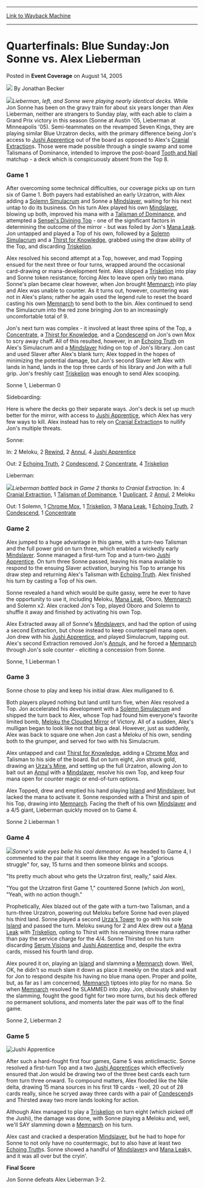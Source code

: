 
---
[Link to Wayback Machine](https://web.archive.org/web/20211019190610/https://magic.wizards.com/en/articles/archive/event-coverage/quarterfinals-blue-sundayjon-sonne-vs-alex-lieberman-2005-08-14)

[_metadata_:author]:- "Jonathan Becker"
[_metadata_:description]:- "Lieberman, left, and Sonne were playing nearly identical decks. While Jon Sonne has been on the gravy train for about six years longer than Alex Lieberman, neither are strangers to Sunday play, with each able to claim a Grand Prix victory in this season (Sonne at Austin '05, Lieberman at Minneapolis '05). Semi-teammates on the revamped Seven Kings, they are playing similar"
[_metadata_:generator]:- "Drupal 7 (http://drupal.org)"
[_metadata_:node]:- "585831"
[_metadata_:publish_date]:- "2005-08-14"
[_metadata_:source]:- "div-main-content"
[_metadata_:title]:- "Quarterfinals: Blue Sunday:Jon Sonne vs. Alex Lieberman"
[_metadata_:wayback_capture_timestamp]:- "2021-10-19 19:06:10"
[_metadata_:wayback_raw_url]:- "https://web.archive.org/web/20211019190610id_/https://magic.wizards.com/en/articles/archive/event-coverage/quarterfinals-blue-sundayjon-sonne-vs-alex-lieberman-2005-08-14"
[_metadata_:wayback_url]:- "https://magic.wizards.com/en/articles/archive/event-coverage/quarterfinals-blue-sundayjon-sonne-vs-alex-lieberman-2005-08-14"
---


Quarterfinals: Blue Sunday:Jon Sonne vs. Alex Lieberman
=======================================================



 Posted in **Event Coverage**
 on August 14, 2005 






![](https://media.magic.wizards.com/styles/auth_small/public/generic-avatar-150_122.png)
By Jonathan Becker












![](https://media.magic.wizards.com/image_legacy_migration/sideboard/images/usnat05/qf_liebermansonne.jpg)*Lieberman, left, and Sonne were playing nearly identical decks.*
While Jon Sonne has been on the gravy train for about six years longer than Alex Lieberman, neither are strangers to Sunday play, with each able to claim a Grand Prix victory in this season (Sonne at Austin '05, Lieberman at Minneapolis '05). Semi-teammates on the revamped Seven Kings, they are playing similar Blue Urzatron decks, with the primary difference being Jon's access to [Jushi Apprentice](https://gatherer.wizards.com/Pages/Card/Details.aspx?name=Jushi+Apprentice) out of the board as opposed to Alex's [Cranial Extraction](https://gatherer.wizards.com/Pages/Card/Details.aspx?name=Cranial+Extraction)s. Those were made possible through a single swamp and some Talismans of Dominance, intended to improve the post-board [Tooth and Nail](https://gatherer.wizards.com/Pages/Card/Details.aspx?name=Tooth+and+Nail) matchup - a deck which is conspicuously absent from the Top 8.


### Game 1


After overcoming some technical difficulties, our coverage picks up on turn six of Game 1. Both payers had established an early Urzatron, with Alex adding a [Solemn Simulacrum](https://gatherer.wizards.com/Pages/Card/Details.aspx?name=Solemn+Simulacrum) and Sonne a [Mindslaver](https://gatherer.wizards.com/Pages/Card/Details.aspx?name=Mindslaver), waiting for his next untap to do its business. On his turn Alex played his own [Mindslaver](https://gatherer.wizards.com/Pages/Card/Details.aspx?name=Mindslaver), blowing up both, improved his mana with a [Talisman of Dominance](https://gatherer.wizards.com/Pages/Card/Details.aspx?name=Talisman+of+Dominance), and attempted a [Sensei's Divining Top](https://gatherer.wizards.com/Pages/Card/Details.aspx?name=Sensei%27s+Divining+Top) - one of the significant factors in determining the outcome of the mirror - but was foiled by Jon's [Mana Leak](https://gatherer.wizards.com/Pages/Card/Details.aspx?name=Mana+Leak). Jon untapped and played a Top of his own, followed by a [Solemn Simulacrum](https://gatherer.wizards.com/Pages/Card/Details.aspx?name=Solemn+Simulacrum) and a [Thirst for Knowledge](https://gatherer.wizards.com/Pages/Card/Details.aspx?name=Thirst+for+Knowledge), grabbed using the draw ability of the Top, and discarding [Triskelion](https://gatherer.wizards.com/Pages/Card/Details.aspx?name=Triskelion).


Alex resolved his second attempt at a Top, however, and mad Topping ensued for the next three or four turns, wrapped around the occasional card-drawing or mana-development feint. Alex slipped a [Triskelion](https://gatherer.wizards.com/Pages/Card/Details.aspx?name=Triskelion) into play and Sonne token resistance; forcing Alex to leave open only two mana. Sonne's plan became clear however, when Jon brought [Memnarch](https://gatherer.wizards.com/Pages/Card/Details.aspx?name=Memnarch) into play and Alex was unable to counter. As it turns out, however, countering was not in Alex's plans; rather he again used the legend rule to reset the board casting his own [Memnarch](https://gatherer.wizards.com/Pages/Card/Details.aspx?name=Memnarch) to send both to the bin. Alex continued to send the Simulacrum into the red zone bringing Jon to an increasingly uncomfortable total of 9.


Jon's next turn was complex - it involved at least three spins of the Top, a [Concentrate](https://gatherer.wizards.com/Pages/Card/Details.aspx?name=Concentrate), a [Thirst for Knowledge](https://gatherer.wizards.com/Pages/Card/Details.aspx?name=Thirst+for+Knowledge), and a [Condescend](https://gatherer.wizards.com/Pages/Card/Details.aspx?name=Condescend) on Jon's own Mox to scry away chaff. All of this resulted, however, in an [Echoing Truth](https://gatherer.wizards.com/Pages/Card/Details.aspx?name=Echoing+Truth) on Alex's Simulacrum and a [Mindslaver](https://gatherer.wizards.com/Pages/Card/Details.aspx?name=Mindslaver) hiding on top of Jon's library. Jon cast and used Slaver after Alex's blank turn; Alex topped in the hopes of minimizing the potential damage, but Jon's second Slaver left Alex with lands in hand, lands in the top three cards of his library and Jon with a full grip. Jon's freshly cast [Triskelion](https://gatherer.wizards.com/Pages/Card/Details.aspx?name=Triskelion) was enough to send Alex scooping.


Sonne 1, Lieberman 0


Sideboarding:


Here is where the decks go their separate ways. Jon's deck is set up much better for the mirror, with access to [Jushi Apprentice](https://gatherer.wizards.com/Pages/Card/Details.aspx?name=Jushi+Apprentice), which Alex has very few ways to kill. Alex instead has to rely on [Cranial Extraction](https://gatherer.wizards.com/Pages/Card/Details.aspx?name=Cranial+Extraction)s to nullify Jon's multiple threats.


Sonne:


In: 2 Meloku, 2 [Rewind](https://gatherer.wizards.com/Pages/Card/Details.aspx?name=Rewind), 2 [Annul](https://gatherer.wizards.com/Pages/Card/Details.aspx?name=Annul), 4 [Jushi Apprentice](https://gatherer.wizards.com/Pages/Card/Details.aspx?name=Jushi+Apprentice)  

Out: 2 [Echoing Truth](https://gatherer.wizards.com/Pages/Card/Details.aspx?name=Echoing+Truth), 2 [Condescend](https://gatherer.wizards.com/Pages/Card/Details.aspx?name=Condescend), 2 [Concentrate](https://gatherer.wizards.com/Pages/Card/Details.aspx?name=Concentrate), 4 [Triskelion](https://gatherer.wizards.com/Pages/Card/Details.aspx?name=Triskelion)


Lieberman:


![](https://media.magic.wizards.com/image_legacy_migration/sideboard/images/usnat05/lieberman2.jpg)*Lieberman battled back in Game 2 thanks to Cranial Extraction.*
In: 4 [Cranial Extraction](https://gatherer.wizards.com/Pages/Card/Details.aspx?name=Cranial+Extraction), 1 [Talisman of Dominance](https://gatherer.wizards.com/Pages/Card/Details.aspx?name=Talisman+of+Dominance), 1 [Duplicant](https://gatherer.wizards.com/Pages/Card/Details.aspx?name=Duplicant), 2 [Annul](https://gatherer.wizards.com/Pages/Card/Details.aspx?name=Annul), 2 Meloku  

Out: 1 Solemn, 1 [Chrome Mox](https://gatherer.wizards.com/Pages/Card/Details.aspx?name=Chrome+Mox), 1 [Triskelion](https://gatherer.wizards.com/Pages/Card/Details.aspx?name=Triskelion), 3 [Mana Leak](https://gatherer.wizards.com/Pages/Card/Details.aspx?name=Mana+Leak), 1 [Echoing Truth](https://gatherer.wizards.com/Pages/Card/Details.aspx?name=Echoing+Truth), 2 [Condescend](https://gatherer.wizards.com/Pages/Card/Details.aspx?name=Condescend), 1 [Concentrate](https://gatherer.wizards.com/Pages/Card/Details.aspx?name=Concentrate)


### Game 2


Alex jumped to a huge advantage in this game, with a turn-two Talisman and the full power grid on turn three, which enabled a wickedly early [Mindslaver](https://gatherer.wizards.com/Pages/Card/Details.aspx?name=Mindslaver). Sonne managed a first-turn Top and a turn-two [Jushi Apprentice](https://gatherer.wizards.com/Pages/Card/Details.aspx?name=Jushi+Apprentice). On turn three Sonne passed, leaving his mana available to respond to the ensuing Slaver activation, burying his Top to arrange his draw step and returning Alex's Talisman with [Echoing Truth](https://gatherer.wizards.com/Pages/Card/Details.aspx?name=Echoing+Truth). Alex finished his turn by casting a Top of his own.


Sonne revealed a hand which would be quite gassy, were he ever to have the opportunity to use it, including Meloku, [Mana Leak](https://gatherer.wizards.com/Pages/Card/Details.aspx?name=Mana+Leak), Oboro, [Memnarch](https://gatherer.wizards.com/Pages/Card/Details.aspx?name=Memnarch) and Solemn x2. Alex cracked Jon's Top, played Oboro and Solemn to shuffle it away and finished by activating his own Top.


Alex Extracted away all of Sonne's [Mindslaver](https://gatherer.wizards.com/Pages/Card/Details.aspx?name=Mindslaver)s, and had the option of using a second Extraction, but chose instead to keep counterspell mana open. Jon drew with his [Jushi Apprentice](https://gatherer.wizards.com/Pages/Card/Details.aspx?name=Jushi+Apprentice), and played Simulacrum, tapping out. Alex's second Extraction removed Jon's [Annul](https://gatherer.wizards.com/Pages/Card/Details.aspx?name=Annul)s, and he forced a [Memnarch](https://gatherer.wizards.com/Pages/Card/Details.aspx?name=Memnarch) through Jon's sole counter - eliciting a concession from Sonne.


Sonne, 1 Lieberman 1


### Game 3


Sonne chose to play and keep his initial draw. Alex mulliganed to 6.


Both players played nothing but land until turn five, when Alex resolved a Top. Jon accelerated his development with a [Solemn Simulacrum](https://gatherer.wizards.com/Pages/Card/Details.aspx?name=Solemn+Simulacrum) and shipped the turn back to Alex, whose Top had found him everyone's favorite limited bomb, [Meloku the Clouded Mirror](https://gatherer.wizards.com/Pages/Card/Details.aspx?name=Meloku+the+Clouded+Mirror) of Victory. All of a sudden, Alex's mulligan began to look like not that big a deal. However, just as suddenly, Alex was back to square one when Jon cast a Meloku of his own, sending both to the grumper, and served for two with his Simulacrum.


Alex untapped and cast [Thirst for Knowledge](https://gatherer.wizards.com/Pages/Card/Details.aspx?name=Thirst+for+Knowledge), adding a [Chrome Mox](https://gatherer.wizards.com/Pages/Card/Details.aspx?name=Chrome+Mox) and Talisman to his side of the board. But on turn eight, Jon struck gold, drawing an [Urza's Mine](https://gatherer.wizards.com/Pages/Card/Details.aspx?name=Urza%27s+Mine), and setting up the full Urzatron, allowing Jon to bait out an [Annul](https://gatherer.wizards.com/Pages/Card/Details.aspx?name=Annul) with a [Mindslaver](https://gatherer.wizards.com/Pages/Card/Details.aspx?name=Mindslaver), resolve his own Top, and keep four mana open for counter magic or end-of-turn options.


Alex Topped, drew and emptied his hand playing [Island](https://gatherer.wizards.com/Pages/Card/Details.aspx?name=Island) and [Mindslaver](https://gatherer.wizards.com/Pages/Card/Details.aspx?name=Mindslaver), but lacked the mana to activate it. Sonne responded with a Thirst and spin of his Top, drawing into [Memnarch](https://gatherer.wizards.com/Pages/Card/Details.aspx?name=Memnarch). Facing the theft of his own [Mindslaver](https://gatherer.wizards.com/Pages/Card/Details.aspx?name=Mindslaver) and a 4/5 giant, Lieberman quickly moved on to Game 4.


Sonne 2 Lieberman 1


### Game 4


![](https://media.magic.wizards.com/image_legacy_migration/sideboard/images/usnat05/qf_sonne2.jpg)*Sonne's wide eyes belie his cool demeanor.*
As we headed to Game 4, I commented to the pair that it seems like they engage in a "glorious struggle" for, say, 15 turns and then someone blinks and scoops.


"Its pretty much about who gets the Urzatron first, really," said Alex.


"You got the Urzatron first Game 1," countered Sonne (which Jon won), "Yeah, with no action though."


Prophetically, Alex blazed out of the gate with a turn-two Talisman, and a turn-three Urzatron, powering out Meloku before Sonne had even played his third land. Sonne played a second [Urza's Tower](https://gatherer.wizards.com/Pages/Card/Details.aspx?name=Urza%27s+Tower) to go with his sole [Island](https://gatherer.wizards.com/Pages/Card/Details.aspx?name=Island) and passed the turn. Meloku swung for 2 and Alex drew out a [Mana Leak](https://gatherer.wizards.com/Pages/Card/Details.aspx?name=Mana+Leak) with [Triskelion](https://gatherer.wizards.com/Pages/Card/Details.aspx?name=Triskelion), opting to Thirst with his remaining three mana rather than pay the service charge for the 4/4. Sonne Thirsted on his turn discarding [Serum Visions](https://gatherer.wizards.com/Pages/Card/Details.aspx?name=Serum+Visions) and [Jushi Apprentice](https://gatherer.wizards.com/Pages/Card/Details.aspx?name=Jushi+Apprentice) and, despite the extra cards, missed his fourth land drop.


Alex poured it on, playing an [Island](https://gatherer.wizards.com/Pages/Card/Details.aspx?name=Island) and slamming a [Memnarch](https://gatherer.wizards.com/Pages/Card/Details.aspx?name=Memnarch) down. Well, OK, he didn't so much slam it down as place it meekly on the stack and wait for Jon to respond despite his having no blue mana open. Proper and polite, but, as far as I am concerned, [Memnarch](https://gatherer.wizards.com/Pages/Card/Details.aspx?name=Memnarch) tiptoes into play for no mana. So when [Memnarch](https://gatherer.wizards.com/Pages/Card/Details.aspx?name=Memnarch) resolved he SLAMMED into play. Jon, obviously shaken by the slamming, fought the good fight for two more turns, but his deck offered no permanent solutions, and moments later the pair was off to the final game.


Sonne 2, Lieberman 2


### Game 5



![Jushi Apprentice](http://gatherer.wizards.com/Handlers/Image.ashx?type=card&name=Jushi+Apprentice)

After such a hard-fought first four games, Game 5 was anticlimactic. Sonne resolved a first-turn Top and a two [Jushi Apprentice](https://gatherer.wizards.com/Pages/Card/Details.aspx?name=Jushi+Apprentice)s which effectively ensured that Jon would be drawing two of the three best cards each turn from turn three onward. To compound matters, Alex flooded like the Nile delta, drawing 15 mana sources in his first 19 cards - well, 20 out of 28 cards really, since he scryed away three cards with a pair of [Condescend](https://gatherer.wizards.com/Pages/Card/Details.aspx?name=Condescend)s and Thirsted away two more lands looking for action.


Although Alex managed to play a [Triskelion](https://gatherer.wizards.com/Pages/Card/Details.aspx?name=Triskelion) on turn eight (which picked off the Jushi), the damage was done, with Sonne playing a Meloku and, well, we'll SAY slamming down a [Memnarch](https://gatherer.wizards.com/Pages/Card/Details.aspx?name=Memnarch) on his turn.


Alex cast and cracked a desperation [Mindslaver](https://gatherer.wizards.com/Pages/Card/Details.aspx?name=Mindslaver), but he had to hope for Sonne to not only have no countermagic, but to also have at least two [Echoing Truth](https://gatherer.wizards.com/Pages/Card/Details.aspx?name=Echoing+Truth)s. Sonne showed a handful of [Mindslaver](https://gatherer.wizards.com/Pages/Card/Details.aspx?name=Mindslaver)s and [Mana Leak](https://gatherer.wizards.com/Pages/Card/Details.aspx?name=Mana+Leak)s, and it was all over but the cryin'.


**Final Score**  

Jon Sonne defeats Alex Lieberman 3-2.








